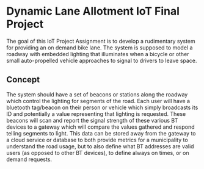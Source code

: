 # Dynamic Lane Allotment IoT Final Project

The goal of this IoT Project Assignment is to develop a rudimentary system for providing an on demand bike lane.
The system is supposed to model a roadway with embedded lighting that illuminates when a bicycle or other small auto-propelled vehicle approaches to signal to drivers to leave space.

## Concept

The system should have a set of beacons or stations along the roadway which control the lighting for segments of the road.
Each user will have a bluetooth tag/beacon on their person or vehicle which simply broadcasts its ID and potentially a value representing that lighting is requested.
These beacons will scan and report the signal strength of these various BT devices to a gateway which will compare the values gathered and respond telling segments to light.
This data can be stored away from the gateway to a cloud service or database to both provide metrics for a municipality to understand the road usage, but to also define what BT addresses are valid users (as opposed to other BT devices), to define always on times, or on demand requests.